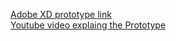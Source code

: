 [Adobe XD prototype link](https://xd.adobe.com/view/78d1fde7-a1e4-4bbd-90c4-9103063fcc4d-2d82/)
<br />
[Youtube video explaing the Prototype](https://www.youtube.com/watch?v=8XHdxbiH5e4&feature=youtu.be)
